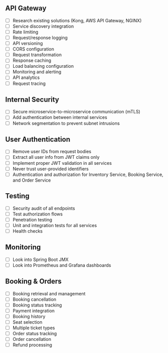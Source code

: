 ## API Gateway

- [ ] Research existing solutions (Kong, AWS API Gateway, NGINX)
- [ ] Service discovery integration
- [ ] Rate limiting
- [ ] Request/response logging
- [ ] API versioning
- [ ] CORS configuration
- [ ] Request transformation
- [ ] Response caching
- [ ] Load balancing configuration
- [ ] Monitoring and alerting
- [ ] API analytics
- [ ] Request tracing

## Internal Security

- [ ] Secure microservice-to-microservice communication (mTLS)
- [ ] Add authentication between internal services
- [ ] Network segmentation to prevent subnet intrusions

## User Authentication

- [ ] Remove user IDs from request bodies
- [ ] Extract all user info from JWT claims only
- [ ] Implement proper JWT validation in all services
- [ ] Never trust user-provided identifiers
- [ ] Authentication and authorization for Inventory Service, Booking Service, and Order Service

## Testing

- [ ] Security audit of all endpoints
- [ ] Test authorization flows
- [ ] Penetration testing
- [ ] Unit and integration tests for all services
- [ ] Health checks

## Monitoring

- [ ] Look into Spring Boot JMX
- [ ] Look into Prometheus and Grafana dashboards

## Booking & Orders

- [ ] Booking retrieval and management
- [ ] Booking cancellation
- [ ] Booking status tracking
- [ ] Payment integration
- [ ] Booking history
- [ ] Seat selection
- [ ] Multiple ticket types
- [ ] Order status tracking
- [ ] Order cancellation
- [ ] Refund processing
